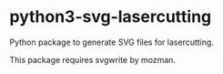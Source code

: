 # python3-svg-lasercutting

Python package to generate SVG files for lasercutting.

This package requires svgwrite by mozman.
